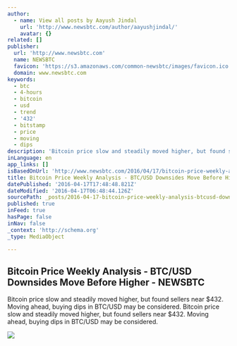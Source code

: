 ```yaml
---
author:
  - name: View all posts by Aayush Jindal
    url: 'http://www.newsbtc.com/author/aayushjindal/'
    avatar: {}
related: []
publisher:
  url: 'http://www.newsbtc.com'
  name: NEWSBTC
  favicon: 'https://s3.amazonaws.com/common-newsbtc/images/favicon.ico'
  domain: www.newsbtc.com
keywords:
  - btc
  - 4-hours
  - bitcoin
  - usd
  - trend
  - '432'
  - bitstamp
  - price
  - moving
  - dips
description: 'Bitcoin price slow and steadily moved higher, but found sellers near $432. Moving ahead, buying dips in BTC/USD may be considered. Bitcoin price slow and steadily moved higher, but found sellers near $432. Moving ahead, buying dips in BTC/USD may be considered.'
inLanguage: en
app_links: []
isBasedOnUrl: 'http://www.newsbtc.com/2016/04/17/bitcoin-price-weekly-analysis-btcusd-downsides-move-higher/'
title: Bitcoin Price Weekly Analysis - BTC/USD Downsides Move Before Higher - NEWSBTC
datePublished: '2016-04-17T17:48:48.821Z'
dateModified: '2016-04-17T06:48:44.126Z'
sourcePath: _posts/2016-04-17-bitcoin-price-weekly-analysis-btcusd-downsides-move-befor.md
published: true
inFeed: true
hasPage: false
inNav: false
_context: 'http://schema.org'
_type: MediaObject

---
```

<article style=""><h1>Bitcoin Price Weekly Analysis - BTC/USD Downsides Move Before Higher - NEWSBTC</h1><p>Bitcoin price slow and steadily moved higher, but found sellers near $432. Moving ahead, buying dips in BTC/USD may be considered. Bitcoin price slow and steadily moved higher, but found sellers near $432. Moving ahead, buying dips in BTC/USD may be considered.</p><img src="http://s3.amazonaws.com/main-newsbtc-images/2016/04/17044434/Bitcoin2.png" /></article>
